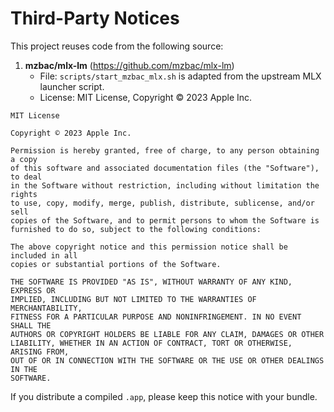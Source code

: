 # Third-Party Notices

This project reuses code from the following source:

1. **mzbac/mlx-lm** (https://github.com/mzbac/mlx-lm)
   - File: `scripts/start_mzbac_mlx.sh` is adapted from the upstream MLX launcher script.
   - License: MIT License, Copyright © 2023 Apple Inc.

```
MIT License

Copyright © 2023 Apple Inc.

Permission is hereby granted, free of charge, to any person obtaining a copy
of this software and associated documentation files (the "Software"), to deal
in the Software without restriction, including without limitation the rights
to use, copy, modify, merge, publish, distribute, sublicense, and/or sell
copies of the Software, and to permit persons to whom the Software is
furnished to do so, subject to the following conditions:

The above copyright notice and this permission notice shall be included in all
copies or substantial portions of the Software.

THE SOFTWARE IS PROVIDED "AS IS", WITHOUT WARRANTY OF ANY KIND, EXPRESS OR
IMPLIED, INCLUDING BUT NOT LIMITED TO THE WARRANTIES OF MERCHANTABILITY,
FITNESS FOR A PARTICULAR PURPOSE AND NONINFRINGEMENT. IN NO EVENT SHALL THE
AUTHORS OR COPYRIGHT HOLDERS BE LIABLE FOR ANY CLAIM, DAMAGES OR OTHER
LIABILITY, WHETHER IN AN ACTION OF CONTRACT, TORT OR OTHERWISE, ARISING FROM,
OUT OF OR IN CONNECTION WITH THE SOFTWARE OR THE USE OR OTHER DEALINGS IN THE
SOFTWARE.
```

If you distribute a compiled `.app`, please keep this notice with your bundle.
